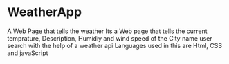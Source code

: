 # WeatherApp
A Web Page that tells the weather 
Its a Web page that tells the current temprature, Description, Humidiy and wind speed of the City name user search with the help of a weather api
Languages used in this are Html, CSS and javaScript
